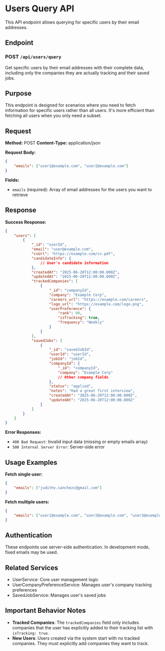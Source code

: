 # Users Query API

This API endpoint allows querying for specific users by their email addresses.

## Endpoint

### POST `/api/users/query`

Get specific users by their email addresses with their complete data, including only the companies they are actually tracking and their saved jobs.

## Purpose

This endpoint is designed for scenarios where you need to fetch information for specific users rather than all users. It's more efficient than fetching all users when you only need a subset.

## Request

**Method:** POST
**Content-Type:** application/json

**Request Body:**

```json
{
	"emails": ["user1@example.com", "user2@example.com"]
}
```

**Fields:**

- `emails` (required): Array of email addresses for the users you want to retrieve

## Response

**Success Response:**

```json
{
	"users": [
		{
			"_id": "userId",
			"email": "user@example.com",
			"cvUrl": "https://example.com/cv.pdf",
			"candidateInfo": {
				// User's candidate information
			},
			"createdAt": "2025-06-20T12:00:00.000Z",
			"updatedAt": "2025-06-20T12:00:00.000Z",
			"trackedCompanies": [
				{
					"_id": "companyId",
					"company": "Example Corp",
					"careers_url": "https://example.com/careers",
					"logo_url": "https://example.com/logo.png",
					"userPreference": {
						"rank": 90,
						"isTracking": true,
						"frequency": "Weekly"
					}
				}
			],
			"savedJobs": [
				{
					"_id": "savedJobId",
					"userId": "userId",
					"jobId": "jobId",
					"companyId": {
						"_id": "companyId",
						"company": "Example Corp"
						// Other company fields
					},
					"status": "applied",
					"notes": "Had a great first interview",
					"createdAt": "2025-06-20T12:00:00.000Z",
					"updatedAt": "2025-06-20T12:00:00.000Z"
				}
			]
		}
	]
}
```

**Error Responses:**

- `400 Bad Request`: Invalid input data (missing or empty emails array)
- `500 Internal Server Error`: Server-side error

## Usage Examples

**Fetch single user:**

```json
{
	"emails": ["judithv.sanchezc@gmail.com"]
}
```

**Fetch multiple users:**

```json
{
	"emails": ["user1@example.com", "user2@example.com", "user3@example.com"]
}
```

## Authentication

These endpoints use server-side authentication. In development mode, fixed emails may be used.

## Related Services

- UserService: Core user management logic
- UserCompanyPreferenceService: Manages user's company tracking preferences
- SavedJobService: Manages user's saved jobs

## Important Behavior Notes

- **Tracked Companies**: The `trackedCompanies` field only includes companies that the user has explicitly added to their tracking list with `isTracking: true`.
- **New Users**: Users created via the system start with no tracked companies. They must explicitly add companies they want to track.
